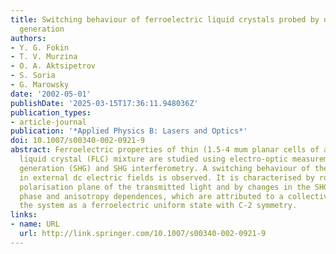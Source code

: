 ```yaml
---
title: Switching behaviour of ferroelectric liquid crystals probed by optical second-harmonic
  generation
authors:
- Y. G. Fokin
- T. V. Murzina
- O. A. Aktsipetrov
- S. Soria
- G. Marowsky
date: '2002-05-01'
publishDate: '2025-03-15T17:36:11.948036Z'
publication_types:
- article-journal
publication: '*Applied Physics B: Lasers and Optics*'
doi: 10.1007/s00340-002-0921-9
abstract: Ferroelectric properties of thin (1.5-4 mum planar cells of a ferroelectric
  liquid crystal (FLC) mixture are studied using electro-optic measurements, second-harmonic
  generation (SHG) and SHG interferometry. A switching behaviour of the FLC cells
  in external dc electric fields is observed. It is characterised by rotation of the
  polarisation plane of the transmitted light and by changes in the SHG intensity,
  phase and anisotropy dependences, which are attributed to a collective motion of
  the system as a ferroelectric uniform state with C-2 symmetry.
links:
- name: URL
  url: http://link.springer.com/10.1007/s00340-002-0921-9
---
```

